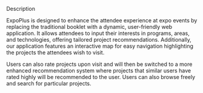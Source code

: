 Description

ExpoPlus is designed to enhance the attendee experience at expo events by replacing the traditional booklet with a dynamic, user-friendly web application. It allows attendees to input their interests in programs, areas, and technologies, offering tailored project recommendations. Additionally, our application features an interactive map for easy navigation highlighting the projects the attendees wish to visit. 

Users can also rate projects upon visit and will then be switched to a more enhanced recommendation system where projects that similar users have rated highly will be recommended to the user.
Users can also browse freely and search for particular projects.
